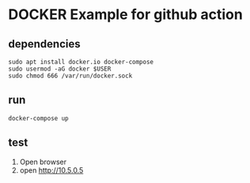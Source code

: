 # DOCKER Example for github action
## dependencies
```
sudo apt install docker.io docker-compose 
sudo usermod -aG docker $USER
sudo chmod 666 /var/run/docker.sock
```
## run 
```
docker-compose up
```

## test
1. Open browser
1. open http://10.5.0.5